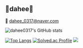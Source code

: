
<!--
**dahee0317/dahee0317** is a ✨ _special_ ✨ repository because its `README.md` (this file) appears on your GitHub profile.

Here are some ideas to get you started:

- 🔭 I’m currently working on ...
- 🌱 I’m currently learning ...
- 👯 I’m looking to collaborate on ...
- 🤔 I’m looking for help with ...
- 💬 Ask me about ...
- 📫 How to reach me: ...
- 😄 Pronouns: ...
- ⚡ Fun fact: ...
-->


<h2> 🌼dahee🌼 </h2>

<span> 💌 dahee_0317@naver.com </span>

![dahee0317's GitHub stats](https://github-readme-stats.vercel.app/api?username=dahee0317&show_icons=true&theme=vue-dark) 

[![Top Langs](https://github-readme-stats.vercel.app/api/top-langs/?username=dahee0317&layout=compact&theme=vue-dark&langs_count=8)](https://github.com/anuraghazra/github-readme-stats)
[![Solved.ac Profile](http://mazassumnida.wtf/api/v2/generate_badge?boj=dahee0317)](https://solved.ac/dahee0317)
<img src="http://mazandi.herokuapp.com/api?handle={dahee0317}&theme=vue-dark"/>








